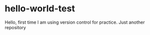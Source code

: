 # hello-world-test

Hello, first time I am using version control for practice.
Just another repository
